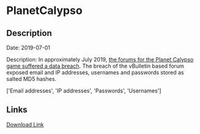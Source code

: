# PlanetCalypso

## Description

Date: 2019-07-01

Description:
In approximately July 2019, <a href="http://www.planetcalypsoforum.com/forums/showthread.php?311854-ET-or-Planet-Forums-ever-hacked" target="_blank" rel="noopener">the forums for the Planet Calypso game suffered a data breach</a>. The breach of the vBulletin based forum exposed email and IP addresses, usernames and passwords stored as salted MD5 hashes.


['Email addresses', 'IP addresses', 'Passwords', 'Usernames']

## Links

[Download Link](https://link-to.net/1229997/273.51280655866674/dynamic/?r=aHR0cHM6Ly93d3cubWVkaWFmaXJlLmNvbS92aWV3L2tDRmFNbHhCeWxRbHJTMi9wbGFuZXRjYWx5cHNvZm9ydW0uY29tL2ZpbGU=)